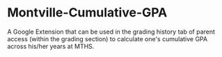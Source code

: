 # Montville-Cumulative-GPA
A Google Extension that can be used in the grading history tab of parent access (within the grading section) to calculate one's cumulative GPA across his/her years at MTHS.
